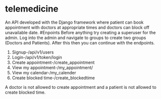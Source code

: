 # telemedicine
An API developed with the Django framework where patient can book appointment with doctors at appropriate times and doctors can block off unavailable date.
#Enpoints
Before anything try creating a superuser for the admin. Log into the admin and navigate to groups to create two groups (Doctors and Patients). After this then you can continue with the endpoints.
1) Signup-/api/v1/users
2) Login-/api/v1/token/login
3) Create appointment-/create_appointment
4) View my appointment-/my_appointment/
5) View my calendar-/my_calender
6) Create blocked time-/create_blockedtime

A doctor is not allowed to create appointment and a patient is not allowed to create blocked time.
